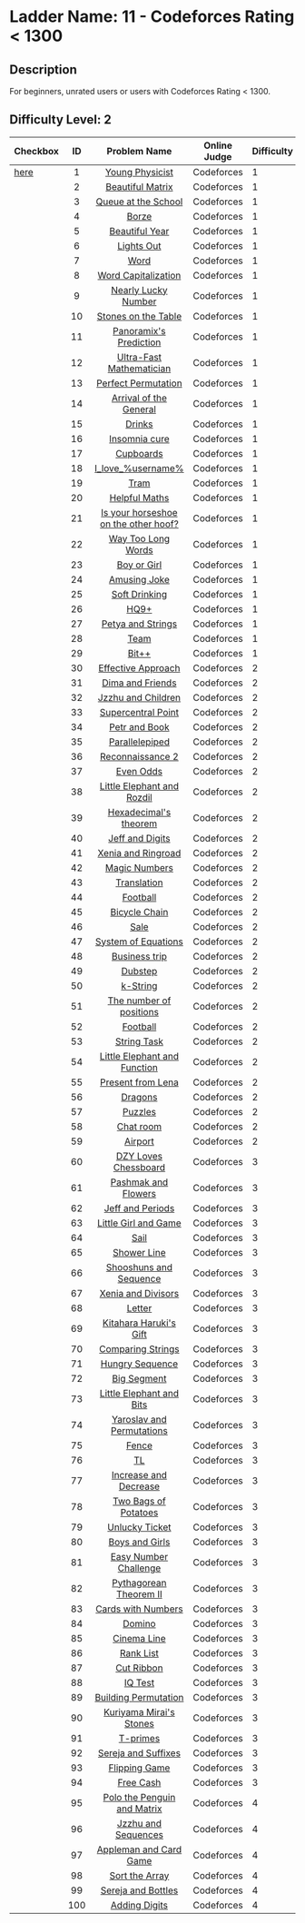 # Ladder Name: 11 - Codeforces Rating < 1300
## Description
 For beginners, unrated users or users with Codeforces Rating < 1300.
## Difficulty Level: 2

| Checkbox | ID  | Problem Name | Online Judge | Difficulty |
|---|:---:|:---:|---|---|
| [here](./001.md) |1|[Young Physicist](http://codeforces.com/problemset/problem/69/A)|Codeforces|1|
| |2|[Beautiful Matrix](http://codeforces.com/problemset/problem/263/A)|Codeforces|1|
| |3|[Queue at the School](http://codeforces.com/problemset/problem/266/B)|Codeforces|1|
| |4|[Borze](http://codeforces.com/problemset/problem/32/B)|Codeforces|1|
| |5|[Beautiful Year](http://codeforces.com/problemset/problem/271/A)|Codeforces|1|
| |6|[Lights Out](http://codeforces.com/problemset/problem/275/A)|Codeforces|1|
| |7|[Word](http://codeforces.com/problemset/problem/59/A)|Codeforces|1|
| |8|[Word Capitalization](http://codeforces.com/problemset/problem/281/A)|Codeforces|1|
| |9|[Nearly Lucky Number](http://codeforces.com/problemset/problem/110/A)|Codeforces|1|
| |10|[Stones on the Table](http://codeforces.com/problemset/problem/266/A)|Codeforces|1|
| |11|[Panoramix's Prediction](http://codeforces.com/problemset/problem/80/A)|Codeforces|1|
| |12|[Ultra-Fast Mathematician](http://codeforces.com/problemset/problem/61/A)|Codeforces|1|
| |13|[Perfect Permutation](http://codeforces.com/problemset/problem/233/A)|Codeforces|1|
| |14|[Arrival of the General](http://codeforces.com/problemset/problem/144/A)|Codeforces|1|
| |15|[Drinks](http://codeforces.com/problemset/problem/200/B)|Codeforces|1|
| |16|[Insomnia cure](http://codeforces.com/problemset/problem/148/A)|Codeforces|1|
| |17|[Cupboards](http://codeforces.com/problemset/problem/248/A)|Codeforces|1|
| |18|[I_love_\%username\%](http://codeforces.com/problemset/problem/155/A)|Codeforces|1|
| |19|[Tram](http://codeforces.com/problemset/problem/116/A)|Codeforces|1|
| |20|[Helpful Maths](http://codeforces.com/problemset/problem/339/A)|Codeforces|1|
| |21|[Is your horseshoe on the other hoof?](http://codeforces.com/problemset/problem/228/A)|Codeforces|1|
| |22|[Way Too Long Words](http://codeforces.com/problemset/problem/71/A)|Codeforces|1|
| |23|[Boy or Girl](http://codeforces.com/problemset/problem/236/A)|Codeforces|1|
| |24|[Amusing Joke](http://codeforces.com/problemset/problem/141/A)|Codeforces|1|
| |25|[Soft Drinking](http://codeforces.com/problemset/problem/151/A)|Codeforces|1|
| |26|[HQ9+](http://codeforces.com/problemset/problem/133/A)|Codeforces|1|
| |27|[Petya and Strings](http://codeforces.com/problemset/problem/112/A)|Codeforces|1|
| |28|[Team](http://codeforces.com/problemset/problem/231/A)|Codeforces|1|
| |29|[Bit++](http://codeforces.com/problemset/problem/282/A)|Codeforces|1|
| |30|[Effective Approach](http://codeforces.com/problemset/problem/227/B)|Codeforces|2|
| |31|[Dima and Friends](http://codeforces.com/problemset/problem/272/A)|Codeforces|2|
| |32|[Jzzhu and Children](http://codeforces.com/problemset/problem/450/A)|Codeforces|2|
| |33|[Supercentral Point](http://codeforces.com/problemset/problem/165/A)|Codeforces|2|
| |34|[Petr and Book](http://codeforces.com/problemset/problem/139/A)|Codeforces|2|
| |35|[Parallelepiped](http://codeforces.com/problemset/problem/224/A)|Codeforces|2|
| |36|[Reconnaissance 2](http://codeforces.com/problemset/problem/34/A)|Codeforces|2|
| |37|[Even Odds](http://codeforces.com/problemset/problem/318/A)|Codeforces|2|
| |38|[Little Elephant and Rozdil](http://codeforces.com/problemset/problem/205/A)|Codeforces|2|
| |39|[Hexadecimal's theorem](http://codeforces.com/problemset/problem/199/A)|Codeforces|2|
| |40|[Jeff and Digits](http://codeforces.com/problemset/problem/352/A)|Codeforces|2|
| |41|[Xenia and Ringroad](http://codeforces.com/problemset/problem/339/B)|Codeforces|2|
| |42|[Magic Numbers](http://codeforces.com/problemset/problem/320/A)|Codeforces|2|
| |43|[Translation](http://codeforces.com/problemset/problem/41/A)|Codeforces|2|
| |44|[Football](http://codeforces.com/problemset/problem/43/A)|Codeforces|2|
| |45|[Bicycle Chain](http://codeforces.com/problemset/problem/215/A)|Codeforces|2|
| |46|[Sale](http://codeforces.com/problemset/problem/34/B)|Codeforces|2|
| |47|[System of Equations](http://codeforces.com/problemset/problem/214/A)|Codeforces|2|
| |48|[Business trip](http://codeforces.com/problemset/problem/149/A)|Codeforces|2|
| |49|[Dubstep](http://codeforces.com/problemset/problem/208/A)|Codeforces|2|
| |50|[k-String](http://codeforces.com/problemset/problem/219/A)|Codeforces|2|
| |51|[The number of positions](http://codeforces.com/problemset/problem/124/A)|Codeforces|2|
| |52|[Football](http://codeforces.com/problemset/problem/96/A)|Codeforces|2|
| |53|[String Task](http://codeforces.com/problemset/problem/118/A)|Codeforces|2|
| |54|[Little Elephant and Function](http://codeforces.com/problemset/problem/221/A)|Codeforces|2|
| |55|[Present from Lena](http://codeforces.com/problemset/problem/118/B)|Codeforces|2|
| |56|[Dragons](http://codeforces.com/problemset/problem/230/A)|Codeforces|2|
| |57|[Puzzles](http://codeforces.com/problemset/problem/337/A)|Codeforces|2|
| |58|[Chat room](http://codeforces.com/problemset/problem/58/A)|Codeforces|2|
| |59|[Airport](http://codeforces.com/problemset/problem/218/B)|Codeforces|2|
| |60|[DZY Loves Chessboard](http://codeforces.com/problemset/problem/445/A)|Codeforces|3|
| |61|[Pashmak and Flowers](http://codeforces.com/problemset/problem/459/B)|Codeforces|3|
| |62|[Jeff and Periods](http://codeforces.com/problemset/problem/352/B)|Codeforces|3|
| |63|[Little Girl and Game](http://codeforces.com/problemset/problem/276/B)|Codeforces|3|
| |64|[Sail](http://codeforces.com/problemset/problem/298/B)|Codeforces|3|
| |65|[Shower Line](http://codeforces.com/problemset/problem/431/B)|Codeforces|3|
| |66|[Shooshuns and Sequence ](http://codeforces.com/problemset/problem/222/A)|Codeforces|3|
| |67|[Xenia and Divisors](http://codeforces.com/problemset/problem/342/A)|Codeforces|3|
| |68|[Letter](http://codeforces.com/problemset/problem/43/B)|Codeforces|3|
| |69|[Kitahara Haruki's Gift](http://codeforces.com/problemset/problem/433/A)|Codeforces|3|
| |70|[Comparing Strings](http://codeforces.com/problemset/problem/186/A)|Codeforces|3|
| |71|[Hungry Sequence](http://codeforces.com/problemset/problem/327/B)|Codeforces|3|
| |72|[Big Segment](http://codeforces.com/problemset/problem/242/B)|Codeforces|3|
| |73|[Little Elephant and Bits](http://codeforces.com/problemset/problem/258/A)|Codeforces|3|
| |74|[Yaroslav and Permutations](http://codeforces.com/problemset/problem/296/A)|Codeforces|3|
| |75|[Fence](http://codeforces.com/problemset/problem/363/B)|Codeforces|3|
| |76|[TL](http://codeforces.com/problemset/problem/350/A)|Codeforces|3|
| |77|[Increase and Decrease](http://codeforces.com/problemset/problem/246/B)|Codeforces|3|
| |78|[Two Bags of Potatoes](http://codeforces.com/problemset/problem/239/A)|Codeforces|3|
| |79|[Unlucky Ticket](http://codeforces.com/problemset/problem/160/B)|Codeforces|3|
| |80|[Boys and Girls](http://codeforces.com/problemset/problem/253/A)|Codeforces|3|
| |81|[Easy Number Challenge](http://codeforces.com/problemset/problem/236/B)|Codeforces|3|
| |82|[Pythagorean Theorem II](http://codeforces.com/problemset/problem/304/A)|Codeforces|3|
| |83|[Cards with Numbers](http://codeforces.com/problemset/problem/254/A)|Codeforces|3|
| |84|[Domino](http://codeforces.com/problemset/problem/353/A)|Codeforces|3|
| |85|[Cinema Line](http://codeforces.com/problemset/problem/349/A)|Codeforces|3|
| |86|[Rank List](http://codeforces.com/problemset/problem/166/A)|Codeforces|3|
| |87|[Cut Ribbon](http://codeforces.com/problemset/problem/189/A)|Codeforces|3|
| |88|[IQ Test](http://codeforces.com/problemset/problem/287/A)|Codeforces|3|
| |89|[Building Permutation](http://codeforces.com/problemset/problem/285/C)|Codeforces|3|
| |90|[Kuriyama Mirai's Stones](http://codeforces.com/problemset/problem/433/B)|Codeforces|3|
| |91|[T-primes](http://codeforces.com/problemset/problem/230/B)|Codeforces|3|
| |92|[Sereja and Suffixes](http://codeforces.com/problemset/problem/368/B)|Codeforces|3|
| |93|[Flipping Game](http://codeforces.com/problemset/problem/327/A)|Codeforces|3|
| |94|[Free Cash](http://codeforces.com/problemset/problem/237/A)|Codeforces|3|
| |95|[Polo the Penguin and Matrix](http://codeforces.com/problemset/problem/289/B)|Codeforces|4|
| |96|[Jzzhu and Sequences](http://codeforces.com/problemset/problem/450/B)|Codeforces|4|
| |97|[Appleman and Card Game](http://codeforces.com/problemset/problem/462/B)|Codeforces|4|
| |98|[Sort the Array](http://codeforces.com/problemset/problem/451/B)|Codeforces|4|
| |99|[Sereja and Bottles](http://codeforces.com/problemset/problem/315/A)|Codeforces|4|
| |100|[Adding Digits](http://codeforces.com/problemset/problem/260/A)|Codeforces|4|
